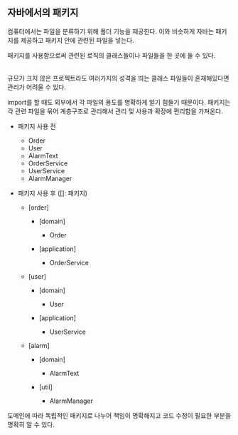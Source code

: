 ## 자바에서의 패키지

컴퓨터에서는 파일을 분류하기 위해 폴더 기능을 제공한다. 이와 비슷하게 자바는 패키지를 제공하고 패키지 안에 관련된 파일을 넣는다.

패키지를 사용함으로써 관련된 로직의 클래스들이나 파일들을 한 곳에 둘 수 있다.

<br>
규모가 크지 않은 프로젝트라도 여러가지의 성격을 띄는 클래스 파일들이 혼재해있다면 관리가 어려울 수 있다.

import를 할 때도 외부에서 각 파일의 용도를 명확하게 알기 힘들기 때문이다. 패키지는 각 관련 파일을 묶어 계층구조로 관리해서 관리 및 사용과 확장에 편리함을 가져온다.

- 패키지 사용 전

  - Order
  - User
  - AlarmText
  - OrderService
  - UserService
  - AlarmManager


- 패키지 사용 후 ([]: 패키지)

    - [order]
      
      - [domain]
       
        - Order
      - [application]
       
        - OrderService
        
    - [user]
      
      - [domain]
         
        - User
      - [application]

        - UserService
        
    - [alarm]
      
      - [domain]

        - AlarmText
      - [util]
        
        - AlarmManager

도메인에 따라 독립적인 패키지로 나누어 책임이 명확해지고 코드 수정이 필요한 부분을 명확히 알 수 있다.  